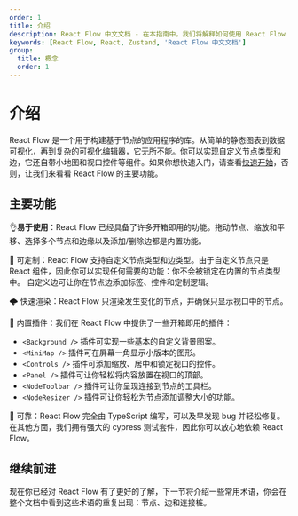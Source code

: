 ```yaml
---
order: 1
title: 介绍
description: React Flow 中文文档 - 在本指南中，我们将解释如何使用 React Flow 和状态管理库 Zustand。我们将构建一个小应用程序，其中每个节点都有一个颜色选择器来更新其背景颜色。
keywords: [React Flow, React, Zustand, 'React Flow 中文文档']
group:
  title: 概念
  order: 1
---
```


# 介绍

React Flow 是一个用于构建基于节点的应用程序的库。从简单的静态图表到数据可视化，再到复杂的可视化编辑器，它无所不能。你可以实现自定义节点类型和边，它还自带小地图和视口控件等组件。如果你想快速入门，请查看[快速开始](/learn)，否则，让我们来看看 React Flow 的主要功能。

## 主要功能

👌**易于使用**：React Flow 已经具备了许多开箱即用的功能。拖动节点、缩放和平移、选择多个节点和边缘以及添加/删除边都是内置功能。

🎨 可定制：React Flow 支持自定义节点类型和边类型。由于自定义节点只是 React 组件，因此你可以实现任何需要的功能：你不会被锁定在内置的节点类型中。 自定义边可让你在节点边添加标签、控件和定制逻辑。

🌩 快速渲染：React Flow 只渲染发生变化的节点，并确保只显示视口中的节点。

🧩 内置插件：我们在 React Flow 中提供了一些开箱即用的插件：

- `<Background />` 插件可实现一些基本的自定义背景图案。
- `<MiniMap />` 插件可在屏幕一角显示小版本的图形。
- `<Controls />` 插件可添加缩放、居中和锁定视口的控件。
- `<Panel />` 插件可让你轻松将内容放置在视口的顶部。
- `<NodeToolbar />` 插件可让你呈现连接到节点的工具栏。
- `<NodeResizer />` 插件可让你轻松为节点添加调整大小的功能。

💪 可靠：React Flow 完全由 TypeScript 编写，可以及早发现 bug 并轻松修复。在其他方面，我们拥有强大的 cypress 测试套件，因此你可以放心地依赖 React Flow。

## 继续前进

现在你已经对 React Flow 有了更好的了解，下一节将介绍一些常用术语，你会在整个文档中看到这些术语的重复出现：节点、边和连接桩。
